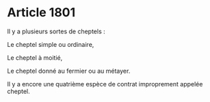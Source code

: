 # Article 1801

<p>Il y a plusieurs sortes de cheptels :</p><p>Le cheptel simple ou ordinaire,</p><p>Le cheptel à moitié,</p><p>Le cheptel donné au fermier ou au métayer.</p><p>Il y a encore une quatrième espèce de contrat improprement appelée cheptel.</p>